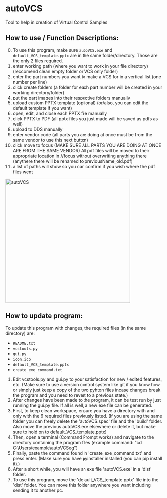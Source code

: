 # autoVCS
Tool to help in creation of Virtual Control Samples

## **How to use / Function Descriptions:**

0. To use this program, make sure `autoVCS.exe` and `default_VCS_template.pptx` are in the same folder/directory. Those are the only 2 files required.
1. enter working path (where you want to work in your file directory) (reccomend clean empty folder or VCS only folder)
2. enter the part numbers you want to make a VCS for in a vertical list (one number per line)
3. click create folders (a folder for each part number will be created in your working directory/folder)
4. put the part images into their respective folders manually
5. upload custom PPTX template (optional) (or/also, you can edit the default template if you want)
6. open, edit, and close each PPTX file manually
7. click PPTX to PDF (all pptx files you just made will be saved as pdfs as well)
8. upload to DDS manually
9. enter vendor code (all parts you are doing at once must be from the same vendor to use this next button)
10. click move to focus (MAKE SURE ALL PARTS YOU ARE DOING AT ONCE ARE FROM THE SAME VENDOR) All pdf files will be moved to their appropriate location in //focus without overwriting anything there (anythere there will be renamed to previousName_old.pdf)
11. a list of paths will show so you can confirm if you wish where the pdf files went

<img width="400" alt="autoVCS" src="https://github.com/Shakosh/autoVCS/assets/109931661/160fc2cc-4fed-4cb7-a109-96726ec07ad6">

## **How to update program:**

To update this program with changes, the required files (in the same directory) are:
- `README.txt`
- `vcstools.py`
- `gui.py`
- `icon.ico`
- `default_VCS_template.pptx`
- `create_exe_command.txt`

1. Edit vcstools.py and gui.py to your satisfaction for new / edited features, etc. (Make sure to use a version control system like git if you know how or simply just keep a copy of the two pyhton files incase changes break the program and you need to revert to a previous state.) 
2. After changes have been made to the program, it can be test run by just running the gui.py file. If all is well, a new exe file can be generated. 
3. First, to keep clean workspace, ensure you have a directory with and only with the 6 required files previously listed. (If you are using the same folder you can freely delete the 'autoVCS.spec' file and the 'build' folder. Also move the previous autoVCS.exe elsewhere or delete it, but make sure to hold on to default_VCS_template.pptx)
4. Then, open a terminal (Command Prompt works) and navigate to the directory containing the program files (example command: "cd C:\Users\example\autoVCSeg")
5. Finally, paste the command found in 'create_exe_command.txt' and press enter. (Make sure you have pyinstaller installed (you can pip install it).)
6. After a short while, you will have an exe file 'autoVCS.exe' in a 'dist' folder.
7. To use this program, move the 'default_VCS_template.pptx' file into the 'dist' folder. You can move this folder anywhere you want including sending it to another pc.

